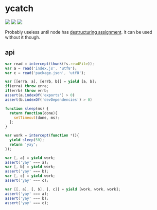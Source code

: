 # ycatch

![](http://img.shields.io/npm/v/ycatch.svg?style=flat)  ![](http://img.shields.io/npm/l/ycatch.svg?style=flat)  ![](http://img.shields.io/badge/stability-experimental-orange.svg?style=flat)

Probably useless until node has [destructuring assignment](https://developer.mozilla.org/en-US/docs/Web/JavaScript/Reference/Operators/Destructuring_assignment). It can be used without it though.

## api

```js
var read = intercept(thunk(fs.readFile));
var a = read('index.js', 'utf8');
var c = read('package.json', 'utf8');

var [[erra, a], [errb, b]] = yield [a, b];
if(erra) throw erra;
if(errb) throw errb;
assert(a.indexOf('exports') > 0)
assert(b.indexOf('devDependencies') > 0)
```

```js
function sleep(ms) {
  return function(done){
    setTimeout(done, ms);
  };
}

var work = intercept(function *(){
  yield sleep(50);
  return 'yay';
});

var [, a] = yield work;
assert('yay' === a);
var [, b] = yield work;
assert('yay' === b);
var [, c] = yield work;
assert('yay' === c);

var [[, a], [, b], [, c]] = yield [work, work, work];
assert('yay' === a);
assert('yay' === b);
assert('yay' === c);
```